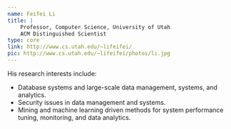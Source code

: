 ```yaml
---
name: Feifei Li
title: |
    Professor, Computer Science, University of Utah
    ACM Distinguished Scientist
type: core
link: http://www.cs.utah.edu/~lifeifei/
pic: http://www.cs.utah.edu/~lifeifei/photos/li.jpg
---
```


His research interests include:
* Database systems and large-scale data management, systems, and analytics. 
* Security issues in data management and systems. 
* Mining and machine learning driven methods for system performance tuning, monitoring, and data analytics.